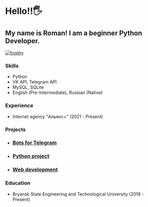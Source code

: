 # Hello!!🖐
## My name is Roman! I am a beginner Python Developer.

[![trophy](https://github-profile-trophy.vercel.app/?username=axemanofic&no-frame=true&no-bg=true&theme=gruvbox&column=3&margin-w=15&margin-h=15)](https://github.com/ryo-ma/github-profile-trophy)

### Skills
- Python
- VK API, Telegram API
- MySQL, SQLite
- English (Pre-Intermediate), Russian (Native)

### Experience
- Internet agency "Альянс+" (2021 - Present)

### Projects

- ### [Bots for Telegram](https://github.com/axemanofic?tab=repositories&q=bot)
- ### [Python project](https://github.com/axemanofic?tab=repositories&language=python)
- ### [Web development](https://github.com/axemanofic?tab=repositories&language=html)

### Education
- Bryansk State Engineering and Technological University (2018 - Present)
